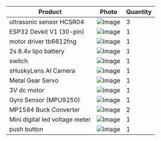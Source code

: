 | Product | Photo | Quantity |
| --- | --- | --- |
| ultrasonic sensor HCSR04 | ![Image](https://github.com/user-attachments/assets/17e5747f-6b33-4b6d-960c-7172e2950009) | 3 |
| ESP32 Devkit V1 (30-pin) | ![Image](https://github.com/user-attachments/assets/13710b11-ef8f-4302-9c70-5b906def2de2) | 1 |
| motor driver tb6612fng | ![Image](https://github.com/user-attachments/assets/61b84974-d171-4ea7-a3c2-a4826ed250b0) | 1 |
| 2s 8.4v lipo battery | ![Image](https://github.com/user-attachments/assets/f3382ec4-182b-4505-bb67-608e769e0b91) | 1 |
| switch | ![Image](https://github.com/user-attachments/assets/33f1b600-01ea-4c5f-8e00-79c493a1402e)  | 1 |
| sHuskyLens AI Camera | ![Image](https://github.com/user-attachments/assets/2c274ddb-e9c5-48ae-959c-e8d8be2ea905) | 1 |
| Metal Gear Servo | ![Image](https://github.com/user-attachments/assets/7a7a0528-9f0b-4cf7-adff-df26bdc31f3d) | 1 |
| 3V dc motor | ![Image](https://github.com/user-attachments/assets/2dc83df8-0035-471f-8429-0ac31ce8c7d0) | 1 |
| Gyro Sensor (MPU9250) | ![Image](https://github.com/user-attachments/assets/8ac0684e-3267-45bc-aa5e-8026260b87d9) | 1 |
| MP1584 Buck Converter | ![Image](https://github.com/user-attachments/assets/22467b54-3a6c-4cdf-8f15-4d9403136d3e) | 2 |
| Mini digital led voltage meter | ![Image](https://github.com/user-attachments/assets/7e665320-3954-46d4-8c9b-e4bb9eb601ba) | 1 |
| push button | ![Image](https://github.com/user-attachments/assets/042bd7f7-0249-4e86-ab80-fe134f1ef4b4) | 1 |
